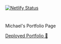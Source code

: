 [![Netlify Status](https://api.netlify.com/api/v1/badges/4e9ba4c0-1e32-4adb-a34e-3b04792127e4/deploy-status)](https://app.netlify.com/sites/michael-stevens-dev/deploys)


# 

Michael's Portfolio Page




[Deployed Portfolio 💼](https://www.michaelzanestevens.com)



